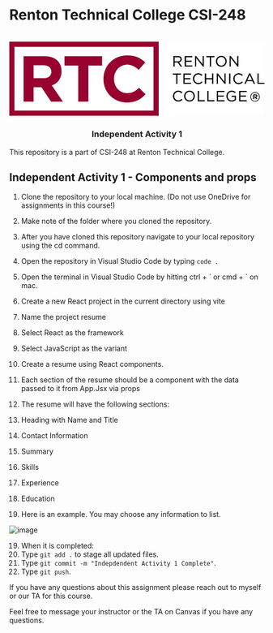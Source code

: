 # Renton Technical College CSI-248
<br />    

<div align="center">  
    <img src="logo.jpg" alt="Logo">
    <h3 align="center">Independent Activity 1</h3>
</div>

This repository is a part of CSI-248 at Renton Technical College.

## Independent Activity 1 - Components and props

1. Clone the repository to your local machine. (Do not use OneDrive for assignments in this course!)
2. Make note of the folder where you cloned the repository.
3. After you have cloned this repository navigate to your local repository using the cd command.
4. Open the repository in Visual Studio Code by typing `code .`

5. Open the terminal in Visual Studio Code by hitting ctrl + \` or cmd + \` on mac.
6. Create a new React project in the current directory using vite
7. Name the project resume
8. Select React as the framework
9. Select JavaScript as the variant

10. Create a resume using React components.
11. Each section of the resume should be a component with the data passed to it from App.Jsx via props
12. The resume will have the following sections:
13. Heading with Name and Title
14. Contact Information
15. Summary
16. Skills
17. Experience
18. Education
19. Here is an example. You may choose any information to list.

![image](https://github.com/EmeryCSI/CSI248F23_IndependentActivity1/assets/102991550/cb306fe5-5f12-4dcb-8d1a-150679af68bc)

19. When it is completed:
20. Type `git add .` to stage all updated files.
21. Type `git commit -m "Indepdendent Activity 1 Complete"`.
22. Type `git push`.

If you have any questions about this assignment please reach out to myself or our TA for this course. 



Feel free to message your instructor or the TA on Canvas if you have any questions.
